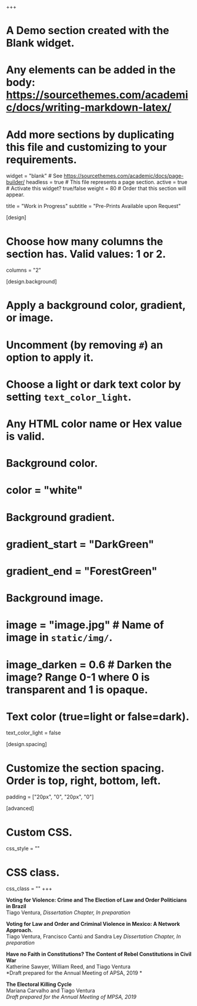 +++
# A Demo section created with the Blank widget.
# Any elements can be added in the body: https://sourcethemes.com/academic/docs/writing-markdown-latex/
# Add more sections by duplicating this file and customizing to your requirements.

widget = "blank"  # See https://sourcethemes.com/academic/docs/page-builder/
headless = true  # This file represents a page section.
active = true  # Activate this widget? true/false
weight = 80  # Order that this section will appear.

title = "Work in Progress"
subtitle = "Pre-Prints Available upon Request"

[design]
  # Choose how many columns the section has. Valid values: 1 or 2.
  columns = "2"

[design.background]
  # Apply a background color, gradient, or image.
  #   Uncomment (by removing `#`) an option to apply it.
  #   Choose a light or dark text color by setting `text_color_light`.
  #   Any HTML color name or Hex value is valid.

# Background color.
  # color = "white"
  
# Background gradient.
  # gradient_start = "DarkGreen"
  # gradient_end = "ForestGreen"
  
# Background image.
  # image = "image.jpg"  # Name of image in `static/img/`.
  # image_darken = 0.6  # Darken the image? Range 0-1 where 0 is transparent and 1 is opaque.

# Text color (true=light or false=dark).
  text_color_light = false

[design.spacing]
  # Customize the section spacing. Order is top, right, bottom, left.
  padding = ["20px", "0", "20px", "0"]

[advanced]
 # Custom CSS. 
 css_style = ""
 
 # CSS class.
 css_class = ""
+++

**Voting for Violence: Crime and The Election of Law and Order Politicians in Brazil**<br/>
Tiago Ventura, *Dissertation Chapter, In preparation*

**Voting for Law and Order and Criminal Violence in Mexico: A Network Approach.**<br/>
Tiago Ventura, Francisco Cantú and Sandra Ley *Dissertation Chapter, In preparation*

**Have no Faith in Constitutions? The Content of Rebel Constitutions in Civil War**<br/>
Katherine Sawyer, William Reed, and Tiago Ventura <br/>
*Draft prepared for the Annual Meeting of APSA, 2019 *

**The Electoral Killing Cycle**<br/>
Mariana Carvalho and Tiago Ventura<br/>
*Draft prepared for the Annual Meeting of MPSA, 2019*
